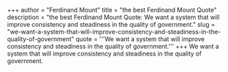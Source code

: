 +++
author = "Ferdinand Mount"
title = "the best Ferdinand Mount Quote"
description = "the best Ferdinand Mount Quote: We want a system that will improve consistency and steadiness in the quality of government."
slug = "we-want-a-system-that-will-improve-consistency-and-steadiness-in-the-quality-of-government"
quote = '''We want a system that will improve consistency and steadiness in the quality of government.'''
+++
We want a system that will improve consistency and steadiness in the quality of government.
